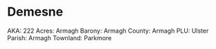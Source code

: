 # Demesne

AKA: 222
Acres: Armagh
Barony: Armagh
County: Armagh
PLU: Ulster
Parish: Armagh
Townland: Parkmore